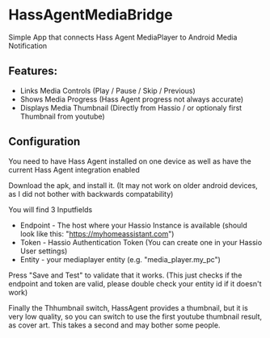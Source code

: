 # HassAgentMediaBridge

Simple App that connects Hass Agent MediaPlayer to Android Media Notification

Features:
-
- Links Media Controls (Play / Pause / Skip / Previous)
- Shows Media Progress (Hass Agent progress not always accurate)
- Displays Media Thumbnail (Directly from Hassio / or optionaly first Thumbnail from youtube)
 
Configuration
-

You need to have Hass Agent installed on one device as well as have the current Hass Agent integration enabled

Download the apk, and install it. (It may not work on older android devices, as I did not bother with backwards compatability)

You will find 3 Inputfields
- Endpoint - The host where your Hassio Instance is available (should look like this: "https://myhomeassistant.com")
- Token - Hassio Authentication Token (You can create one in your Hassio User settings)
- Entity - your mediaplayer entity (e.g. "media_player.my_pc") 

Press "Save and Test" to validate that it works.
(This just checks if the endpoint and token are valid, please double check your entity id if it doesn't work)

Finally the Thhumbnail switch, HassAgent provides a thumbnail, but it is very low quality, so you can switch to use the first youtube thumbnail result, as cover art. This takes a second and may bother some people.

